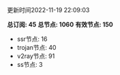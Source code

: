 更新时间2022-11-19 22:09:03

**总订阅: 45**
**总节点: 1060**
**有效节点: 150**
- ssr节点: 16
- trojan节点: 40
- v2ray节点: 91
- ss节点: 3
